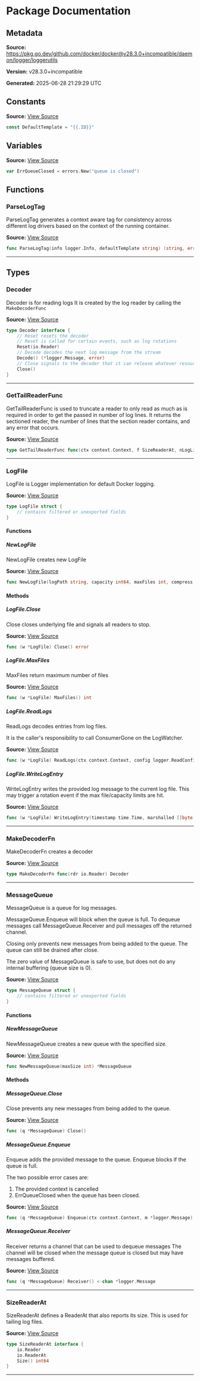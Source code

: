 # Package Documentation

## Metadata

**Source:** https://pkg.go.dev/github.com/docker/docker@v28.3.0+incompatible/daemon/logger/loggerutils

**Version:** v28.3.0+incompatible

**Generated:** 2025-06-28 21:29:29 UTC

## Constants

**Source:** [View Source](https://github.com/docker/docker/blob/v28.3.0/daemon/logger/loggerutils/log_tag.go#L11)

```go
const DefaultTemplate = "{{.ID}}"
```

## Variables

**Source:** [View Source](https://github.com/docker/docker/blob/v28.3.0/daemon/logger/loggerutils/queue.go#L67)

```go
var ErrQueueClosed = errors.New("queue is closed")
```

## Functions

### ParseLogTag

ParseLogTag generates a context aware tag for consistency across different
log drivers based on the context of the running container.

**Source:** [View Source](https://github.com/docker/docker/blob/v28.3.0/daemon/logger/loggerutils/log_tag.go#L15)  

```go
func ParseLogTag(info logger.Info, defaultTemplate string) (string, error)
```

---

## Types

### Decoder

Decoder is for reading logs
It is created by the log reader by calling the `MakeDecoderFunc`

**Source:** [View Source](https://github.com/docker/docker/blob/v28.3.0/daemon/logger/loggerutils/logfile.go#L98)  

```go
type Decoder interface {
	// Reset resets the decoder
	// Reset is called for certain events, such as log rotations
	Reset(io.Reader)
	// Decode decodes the next log message from the stream
	Decode() (*logger.Message, error)
	// Close signals to the decoder that it can release whatever resources it was using.
	Close()
}
```

---

### GetTailReaderFunc

GetTailReaderFunc is used to truncate a reader to only read as much as is required
in order to get the passed in number of log lines.
It returns the sectioned reader, the number of lines that the section reader
contains, and any error that occurs.

**Source:** [View Source](https://github.com/docker/docker/blob/v28.3.0/daemon/logger/loggerutils/logfile.go#L120)  

```go
type GetTailReaderFunc func(ctx context.Context, f SizeReaderAt, nLogLines int) (rdr SizeReaderAt, nLines int, err error)
```

---

### LogFile

LogFile is Logger implementation for default Docker logging.

**Source:** [View Source](https://github.com/docker/docker/blob/v28.3.0/daemon/logger/loggerutils/logfile.go#L34)  

```go
type LogFile struct {
	// contains filtered or unexported fields
}
```

#### Functions

##### NewLogFile

NewLogFile creates new LogFile

**Source:** [View Source](https://github.com/docker/docker/blob/v28.3.0/daemon/logger/loggerutils/logfile.go#L123)  

```go
func NewLogFile(logPath string, capacity int64, maxFiles int, compress bool, decodeFunc MakeDecoderFn, perms os.FileMode, getTailReader GetTailReaderFunc) (*LogFile, error)
```

#### Methods

##### LogFile.Close

Close closes underlying file and signals all readers to stop.

**Source:** [View Source](https://github.com/docker/docker/blob/v28.3.0/daemon/logger/loggerutils/logfile.go#L360)  

```go
func (w *LogFile) Close() error
```

##### LogFile.MaxFiles

MaxFiles return maximum number of files

**Source:** [View Source](https://github.com/docker/docker/blob/v28.3.0/daemon/logger/loggerutils/logfile.go#L355)  

```go
func (w *LogFile) MaxFiles() int
```

##### LogFile.ReadLogs

ReadLogs decodes entries from log files.

It is the caller's responsibility to call ConsumerGone on the LogWatcher.

**Source:** [View Source](https://github.com/docker/docker/blob/v28.3.0/daemon/logger/loggerutils/logfile.go#L381)  

```go
func (w *LogFile) ReadLogs(ctx context.Context, config logger.ReadConfig) *logger.LogWatcher
```

##### LogFile.WriteLogEntry

WriteLogEntry writes the provided log message to the current log file.
This may trigger a rotation event if the max file/capacity limits are hit.

**Source:** [View Source](https://github.com/docker/docker/blob/v28.3.0/daemon/logger/loggerutils/logfile.go#L160)  

```go
func (w *LogFile) WriteLogEntry(timestamp time.Time, marshalled []byte) error
```

---

### MakeDecoderFn

MakeDecoderFn creates a decoder

**Source:** [View Source](https://github.com/docker/docker/blob/v28.3.0/daemon/logger/loggerutils/logfile.go#L94)  

```go
type MakeDecoderFn func(rdr io.Reader) Decoder
```

---

### MessageQueue

MessageQueue is a queue for log messages.

MessageQueue.Enqueue will block when the queue is full.
To dequeue messages call MessageQueue.Receiver and pull messages off the
returned channel.

Closing only prevents new messages from being added to the queue.
The queue can still be drained after close.

The zero value of MessageQueue is safe to use, but does not do any internal
buffering (queue size is 0).

**Source:** [View Source](https://github.com/docker/docker/blob/v28.3.0/daemon/logger/loggerutils/queue.go#L22)  

```go
type MessageQueue struct {
	// contains filtered or unexported fields
}
```

#### Functions

##### NewMessageQueue

NewMessageQueue creates a new queue with the specified size.

**Source:** [View Source](https://github.com/docker/docker/blob/v28.3.0/daemon/logger/loggerutils/queue.go#L42)  

```go
func NewMessageQueue(maxSize int) *MessageQueue
```

#### Methods

##### MessageQueue.Close

Close prevents any new messages from being added to the queue.

**Source:** [View Source](https://github.com/docker/docker/blob/v28.3.0/daemon/logger/loggerutils/queue.go#L116)  

```go
func (q *MessageQueue) Close()
```

##### MessageQueue.Enqueue

Enqueue adds the provided message to the queue.
Enqueue blocks if the queue is full.

The two possible error cases are:
1. The provided context is cancelled
2. ErrQueueClosed when the queue has been closed.

**Source:** [View Source](https://github.com/docker/docker/blob/v28.3.0/daemon/logger/loggerutils/queue.go#L75)  

```go
func (q *MessageQueue) Enqueue(ctx context.Context, m *logger.Message) error
```

##### MessageQueue.Receiver

Receiver returns a channel that can be used to dequeue messages
The channel will be closed when the message queue is closed but may have
messages buffered.

**Source:** [View Source](https://github.com/docker/docker/blob/v28.3.0/daemon/logger/loggerutils/queue.go#L149)  

```go
func (q *MessageQueue) Receiver() <-chan *logger.Message
```

---

### SizeReaderAt

SizeReaderAt defines a ReaderAt that also reports its size.
This is used for tailing log files.

**Source:** [View Source](https://github.com/docker/docker/blob/v28.3.0/daemon/logger/loggerutils/logfile.go#L110)  

```go
type SizeReaderAt interface {
	io.Reader
	io.ReaderAt
	Size() int64
}
```

---

